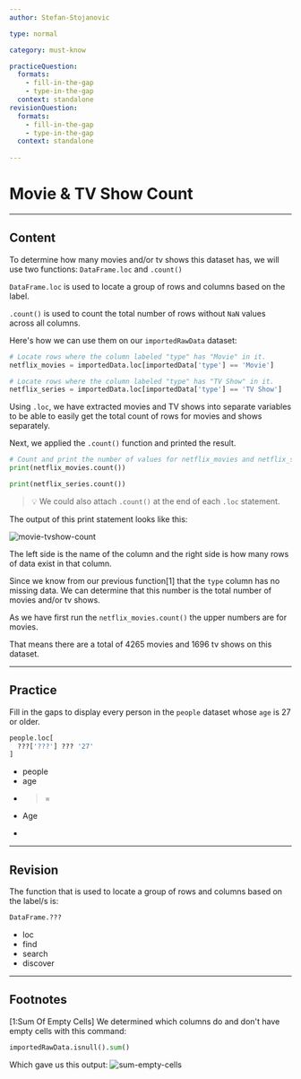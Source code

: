 ```yaml
---
author: Stefan-Stojanovic

type: normal

category: must-know

practiceQuestion:
  formats:
    - fill-in-the-gap
    - type-in-the-gap
  context: standalone
revisionQuestion:
  formats:
    - fill-in-the-gap
    - type-in-the-gap
  context: standalone
  
---
```


# Movie & TV Show Count

---
## Content

To determine how many movies and/or tv shows this dataset has, we will use two functions: `DataFrame.loc` and `.count()`

`DataFrame.loc` is used to locate a group of rows and columns based on the label.

`.count()` is used to count the total number of rows without `NaN` values across all columns.

Here's how we can use them on our `importedRawData` dataset:
```py
# Locate rows where the column labeled "type" has "Movie" in it.
netflix_movies = importedData.loc[importedData['type'] == 'Movie']

# Locate rows where the column labeled "type" has "TV Show" in it.
netflix_series = importedData.loc[importedData['type'] == 'TV Show']
```

Using `.loc`, we have extracted movies and TV shows into separate variables to be able to easily get the total count of rows for movies and shows separately.

Next, we applied the `.count()` function and printed the result.

```python
# Count and print the number of values for netflix_movies and netflix_series 
print(netflix_movies.count())

print(netflix_series.count())
```

> 💡 We could also attach `.count()` at the end of each `.loc` statement.  

The output of this print statement looks like this:

![movie-tvshow-count](https://img.enkipro.com/2cb189e0e89c3245a37bb333d8d4eba1.png)

The left side is the name of the column and the right side is how many rows of data exist in that column.

Since we know from our previous function[1] that the `type` column has no missing data. We can determine that this number is the total number of movies and/or tv shows.

As we have first run the `netflix_movies.count()` the upper numbers are for movies.

That means there are a total of 4265 movies and 1696 tv shows on this dataset.

---

## Practice

Fill in the gaps to display every person in the `people` dataset whose `age` is 27 or older.

```python
people.loc[
  ???['???'] ??? '27'
]
```

- people
- age
- >=
- Age
- >


---

## Revision

The function that is used to locate a group of rows and columns based on the label/s is:

```python
DataFrame.???
```

- loc
- find
- search
- discover

---

## Footnotes

[1:Sum Of Empty Cells]
We determined which columns do and don't have empty cells with this command:

```python
importedRawData.isnull().sum()
```

Which gave us this output:
![sum-empty-cells](https://img.enkipro.com/629e4a33e5c98d860011a442d3bba282.png)